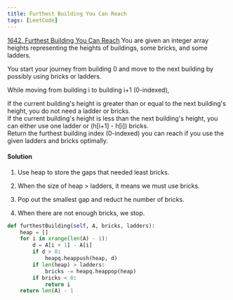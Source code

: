 ```yaml
---
title: Furthest Building You Can Reach
tags: [LeetCode]
---
```


[1642. Furthest Building You Can Reach](https://leetcode.com/problems/furthest-building-you-can-reach/)
You are given an integer array heights representing the heights of buildings, some bricks, and some ladders.

You start your journey from building 0 and move to the next building by possibly using bricks or ladders.

While moving from building i to building i+1 (0-indexed),

If the current building's height is greater than or equal to the next building's height, you do not need a ladder or bricks.  
If the current building's height is less than the next building's height, you can either use one ladder or (h[i+1] - h[i]) bricks.  
Return the furthest building index (0-indexed) you can reach if you use the given ladders and bricks optimally.  

#### Solution  
1. Use heap to store the gaps that needed least bricks.

1. When the size of heap > ladders, it means we must use bricks.

1. Pop out the smallest gap and reduct he number of bricks.

1. When there are not enough bricks, we stop.

```python
def furthestBuilding(self, A, bricks, ladders):
    heap = []
    for i in xrange(len(A) - 1):
        d = A[i + 1] - A[i]
        if d > 0:
            heapq.heappush(heap, d)
        if len(heap) > ladders:
            bricks -= heapq.heappop(heap)
        if bricks < 0:
            return i
    return len(A) - 1
```